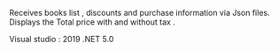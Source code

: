 Receives books list , discounts and purchase information via Json files. Displays the Total price with and without tax .

Visual studio : 2019 .NET 5.0

